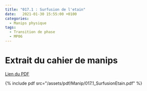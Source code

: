 ```yaml
---
title: "017.1 : Surfusion de l'etain"
date:   2021-01-30 15:55:00 +0100
categories:
  - Manips physique
tags:
  - Transition de phase
  - MP06
---
```


# Extrait du cahier de manips

[Lien du PDF](/assets/pdf/Manip/017.1_SurfusionEtain.pdf)

{% include pdf src="/assets/pdf/Manip/017.1_SurfusionEtain.pdf" %}
